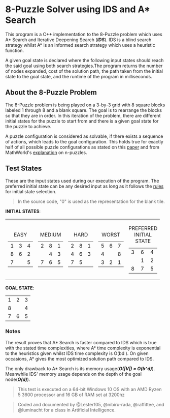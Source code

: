# 8-Puzzle Solver using IDS and A\* Search

This program is a C++ implementation to the 8-Puzzle problem which uses A\* Search
and Iterative Deepening Search (**_IDS_**). IDS is a blind search strategy whilst A\* is an
informed search strategy which uses a heuristic function.

A given goal state is declared where the following input states should reach the said
goal using both search strategies.The program returns the number of nodes expanded, cost
of the solution path, the path taken from the initial state to the goal state, and
the runtime of the program in milliseconds.

## About the 8-Puzzle Problem

The 8-Puzzle problem is being played on a 3-by-3 grid with 8 square blocks labeled 1
through 8 and a blank square. The goal is to rearrange the blocks so that they are in
order. In this iteration of the problem, there are different initial states for the puzzle to
start from and there is a given goal state for the puzzle to achieve.

A puzzle configuration is considered as solvable, if there exists a sequence of actions,
which leads to the goal configuration. This holds true for exactly half of all possible puzzle
configurations as stated on this [paper](https://mediatum.ub.tum.de/doc/1283911/1283911.pdf) and from MathWorld's [explanation](https://mathworld.wolfram.com/15Puzzle.html) on n-puzzles.

## Test States

These are the input states used during our execution of the program. The preferred initial
state can be any desired input as long as it follows the [rules](https://www.geeksforgeeks.org/check-instance-8-puzzle-solvable/) for initial state selection.

> In the source code, "0" is used as the representation for the blank tile.

**INITIAL STATES**:

<table>
  <tr>
    <td>
      <table>
        <caption>EASY</caption>
        <tr>
          <td>1</td>
          <td>3</td>
          <td>4</td>
        </tr>
        <tr>
          <td>8</td>
          <td>6</td>
          <td>2</td>
        </tr>
        <tr>
          <td>7</td>
          <td> </td>
          <td>5</td>
        </tr>
      </table>
    </td>
    <td>
      <table>
        <caption>MEDIUM</caption>
        <tr>
          <td>2</td>
          <td>8</td>
          <td>1</td>
        </tr>
        <tr>
          <td> </td>
          <td>4</td>
          <td>3</td>
        </tr>
        <tr>
          <td>7</td>
          <td>6</td>
          <td>5</td>
        </tr>
      </table>
    </td>
    <td>
      <table>
        <caption>HARD</caption>
        <tr>
          <td>2</td>
          <td>8</td>
          <td>1</td>
        </tr>
        <tr>
          <td>4</td>
          <td>6</td>
          <td>3</td>
        </tr>
        <tr>
          <td>7</td>
          <td>5</td>
          <td> </td>
        </tr>
      </table>
    </td>
    <td>
      <table>
        <caption>WORST</caption>
        <tr>
          <td>5</td>
          <td>6</td>
          <td>7</td>
        </tr>
        <tr>
          <td>4</td>
          <td> </td>
          <td>8</td>
        </tr>
        <tr>
          <td>3</td>
          <td>2</td>
          <td>1</td>
        </tr>
      </table>
    </td>
    <td>
    <table>
        <caption>PREFERRED INITIAL STATE</caption>
        <tr>
          <td>3</td>
          <td>6</td>
          <td>4</td>
        </tr>
        <tr>
          <td> </td>
          <td>1</td>
          <td>2</td>
        </tr>
        <tr>
          <td>8</td>
          <td>7</td>
          <td>5</td>
        </tr>
      </table>
    </td>
  </tr>
</table>

**GOAL STATE**:

<table>
  <tr>
    <td>1</td>
    <td>2</td>
    <td>3</td>
  </tr>
  <tr>
    <td>8</td>
    <td> </td>
    <td>4</td>
  </tr>
  <tr>
    <td>7</td>
    <td>6</td>
    <td>5</td>
  </tr>
</table>

### Notes

The result proves that A* Search is faster compared to IDS which is true with the stated
time complexities, where A* time complexity is exponential to the heuristics given whilst
IDS time complexity is O(bd ). On given occasions, A\* gives the most optimized solution
path compared to IDS.

The only drawback to A\* Search is its memory usage(**_O(|V|) = O(b^d)_**). Meanwhile IDS' memory
usage depends on the depth of the goal node(**_O(d)_**).

> This test is executed on a 64-bit Windows 10 OS with an AMD Ryzen 5 3600
> processor and 16 GB of RAM set at 3200hz

> Coded and documented by @Lester105, @nibiru-rada, @raffittee, and @luminacht for a class
> in Artificial Intelligence.
